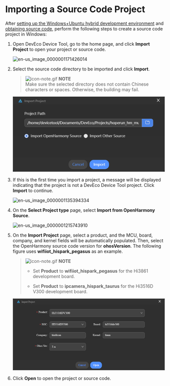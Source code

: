 # Importing a Source Code Project


After [setting up the Windows+Ubuntu hybrid development environment](../quick-start/quickstart-ide-lite-env-setup-win-ubuntu.md) and [obtaining source code](../quick-start/quickstart-ide-lite-sourcecode-acquire.md), perform the following steps to create a source code project in Windows:


1. Open DevEco Device Tool, go to the home page, and click **Import Project** to open your project or source code.

   ![en-us_image_0000001171426014](figures/en-us_image_0000001171426014.png)

2. Select the source code directory to be imported and click **Import**.

   > ![icon-note.gif](public_sys-resources/icon-note.gif) **NOTE**<br/>
   > Make sure the selected directory does not contain Chinese characters or spaces. Otherwise, the building may fail.

   ![en-us_image_0000001271477045](figures/en-us_image_0000001271477045.png)

3. If this is the first time you import a project, a message will be displayed indicating that the project is not a DevEco Device Tool project. Click **Import** to continue.

   ![en-us_image_0000001135394334](figures/en-us_image_0000001135394334.png)

4. On the **Select Project type** page, select **Import from OpenHarmony Source**.

   ![en-us_image_0000001215743910](figures/en-us_image_0000001215743910.png)

5. On the **Import Project** page, select a product, and the MCU, board, company, and kernel fields will be automatically populated. Then, select the OpenHarmony source code version for **ohosVersion**. The following figure uses **wifiiot_hispark_pegasus** as an example.

   > ![icon-note.gif](public_sys-resources/icon-note.gif) **NOTE**
   > - Set **Product** to **wifiiot_hispark_pegasus** for the Hi3861 development board.
   > 
   > - Set **Product** to **ipcamera_hispark_taurus** for the Hi3516D V300 development board.

   ![en-us_image_0000001271237241](figures/en-us_image_0000001271237241.png)

6. Click **Open** to open the project or source code.
